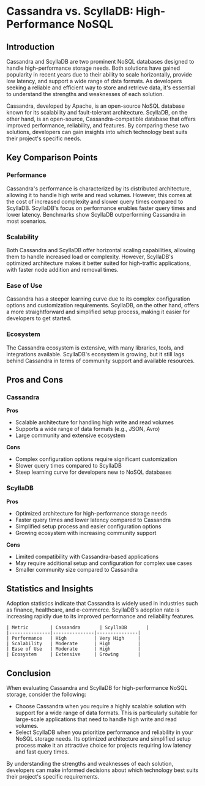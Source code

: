 # Cassandra vs. ScyllaDB: High-Performance NoSQL
## Introduction

Cassandra and ScyllaDB are two prominent NoSQL databases designed to handle high-performance storage needs. Both solutions have gained popularity in recent years due to their ability to scale horizontally, provide low latency, and support a wide range of data formats. As developers seeking a reliable and efficient way to store and retrieve data, it's essential to understand the strengths and weaknesses of each solution.

Cassandra, developed by Apache, is an open-source NoSQL database known for its scalability and fault-tolerant architecture. ScyllaDB, on the other hand, is an open-source, Cassandra-compatible database that offers improved performance, reliability, and features. By comparing these two solutions, developers can gain insights into which technology best suits their project's specific needs.

## Key Comparison Points

### Performance

Cassandra's performance is characterized by its distributed architecture, allowing it to handle high write and read volumes. However, this comes at the cost of increased complexity and slower query times compared to ScyllaDB. ScyllaDB's focus on performance enables faster query times and lower latency. Benchmarks show ScyllaDB outperforming Cassandra in most scenarios.

### Scalability

Both Cassandra and ScyllaDB offer horizontal scaling capabilities, allowing them to handle increased load or complexity. However, ScyllaDB's optimized architecture makes it better suited for high-traffic applications, with faster node addition and removal times.

### Ease of Use

Cassandra has a steeper learning curve due to its complex configuration options and customization requirements. ScyllaDB, on the other hand, offers a more straightforward and simplified setup process, making it easier for developers to get started.

### Ecosystem

The Cassandra ecosystem is extensive, with many libraries, tools, and integrations available. ScyllaDB's ecosystem is growing, but it still lags behind Cassandra in terms of community support and available resources.

## Pros and Cons

### Cassandra

**Pros**

* Scalable architecture for handling high write and read volumes
* Supports a wide range of data formats (e.g., JSON, Avro)
* Large community and extensive ecosystem

**Cons**

* Complex configuration options require significant customization
* Slower query times compared to ScyllaDB
* Steep learning curve for developers new to NoSQL databases

### ScyllaDB

**Pros**

* Optimized architecture for high-performance storage needs
* Faster query times and lower latency compared to Cassandra
* Simplified setup process and easier configuration options
* Growing ecosystem with increasing community support

**Cons**

* Limited compatibility with Cassandra-based applications
* May require additional setup and configuration for complex use cases
* Smaller community size compared to Cassandra

## Statistics and Insights

Adoption statistics indicate that Cassandra is widely used in industries such as finance, healthcare, and e-commerce. ScyllaDB's adoption rate is increasing rapidly due to its improved performance and reliability features.

```
| Metric        | Cassandra       | ScyllaDB       |
|---------------|---------------|---------------|
| Performance   | High          | Very High     |
| Scalability   | Moderate      | High          |
| Ease of Use   | Moderate      | High          |
| Ecosystem     | Extensive     | Growing       |
```

## Conclusion

When evaluating Cassandra and ScyllaDB for high-performance NoSQL storage, consider the following:

* Choose Cassandra when you require a highly scalable solution with support for a wide range of data formats. This is particularly suitable for large-scale applications that need to handle high write and read volumes.
* Select ScyllaDB when you prioritize performance and reliability in your NoSQL storage needs. Its optimized architecture and simplified setup process make it an attractive choice for projects requiring low latency and fast query times.

By understanding the strengths and weaknesses of each solution, developers can make informed decisions about which technology best suits their project's specific requirements.